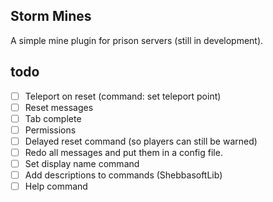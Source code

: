 ## Storm Mines

A simple mine plugin for prison servers (still in development).

## todo
- [ ] Teleport on reset (command: set teleport point)
- [ ] Reset messages
- [ ] Tab complete
- [ ] Permissions
- [ ] Delayed reset command (so players can still be warned)
- [ ] Redo all messages and put them in a config file.
- [ ] Set display name command
- [ ] Add descriptions to commands (ShebbasoftLib)
- [ ] Help command